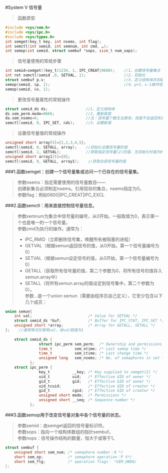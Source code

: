 #System V 信号量

>函数原型

```c
#include <sys/sem.h>
#include <sys/ipc.h>
#include <sys/types.h>
int semget(key_t key, int nsems, int flag);
int semctl(int semid, int semnum, int cmd, …);
int semop(int semid, struct sembuf *sops, size_t num_sops);
```

>信号量使用的常规步骤

```c
int semid=semget((key_t)1234, 1, IPC_CREAT|0600);    //1、创建信号量集合
int ret semctl(semid ,0, SETVAL, 1);    			 //2、初始化
struct sembuf p,v;    								 //3、定义结构体并初始化(略)
semop(semid, &p, 1);    							 //4、p+1，v-1操作信号量
semop(semid, &v, 1);
```

>更改信号量属性的常规操作

```c
struct semid_ds ds;    				//1、定义结构体
ds.sem_perm.mode=0666;    			//2、重新赋值
da.sem_nsems=6;    					//注：信号量个数无法更改，但是不会返回失败值0
semctl(semid, 0, IPC_SET, &ds);     //3、设置新值
```

>设置信号量值的常规操作

```c
unsigned short array[5]={1,2,3,4,5};
semctl(semid, 0, SETALL, array);    //初始化设置信号量的值
semctl(semid, 2, GETVAL);    		//获取指定信号量(2)的值，无初始化时值为0
unsigned short array1[5]={0};
semctl(semid, 0, GETALL, array1);    //获取全部信号量的值
```


###1.函数semget：创建一个信号量集或访问一个已存在的信号量集。  

>参数nsems：指定需要使用的信号量数目——  
创建新集合必须制定nsems。引用现存的集合，nsems指定为0。  
参数flag：例如0600|IPC_CREAT|IPC_EXCL


###2.函数semctl：用来直接控制信号量信息。 
 
> 参数semnum为集合中信号量的编号，从0开始。一般取值为0，表示第一个也是唯一的一个信号量。  
参数cmd为执行的操作。通常为：   
> * IPC_RMID（立即删除信号集，唤醒所有被阻塞的进程）   
> * GETVAL（根据semun返回信号的值，从0开始，第一个信号量编号为0）    
> * SETVAL（根据semun设定信号的值，从0开始，第一个信号量编号为0）    
> * GETALL（获取所有信号量的值，第二个参数为0，将所有信号的值存入semun.array中）    
> * SETALL（将所有semun.array的值设定到信号集中，第二个参数为0）。    
>       参数…是一个union semun（需要由程序员自己定义），它至少包含以下几个成员：

```c
union semun{
    int val;                         /* Value for SETVAL */
    struct semid_ds *buf;     		 /* Buffer for IPC_STAT, IPC_SET */
    unsigned short *array;    		 /* Array for GETALL, SETALL */
};    //通常情况仅使用val，给val赋值为1
         
    struct semid_ds {
               struct ipc_perm sem_perm;  /* Ownership and permissions */
               time_t          sem_otime; /* Last semop time */
               time_t          sem_ctime; /* Last change time */
               unsigned long   sem_nsems; /* No. of semaphores in set */
           };
    struct ipc_perm {
               key_t          __key; /* Key supplied to semget(2) */
               uid_t          uid;	 /* Effective UID of owner */
               gid_t          gid;	 /* Effective GID of owner */
               uid_tcuid;  			 /* Effective UID of creator */
               gid_t          cgid;	 /* Effective GID of creator */
               unsigned short mode;  /* Permissions */
               unsigned short __seq; /* Sequence number */
           };
```


###3.函数semop用于改变信号量对象中各个信号量的状态。
  
>参数semid：由semget返回的信号量标识符。   
参数sops：指向一个结构体数组的指针sembuf。  
参数nops：信号操作结构的数量，恒大于或等于1。

```c
struct sembuf {
    unsigned short sem_num; /* semaphore number：0 */
    short sem_op; 			/* semaphore operation：P V*/
    short sem_flg; 			/* operation flags： *SEM_UNDO/
};
```



